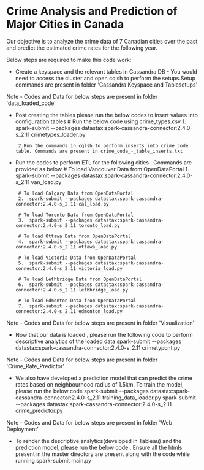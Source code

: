 # Crime Analysis and Prediction of Major Cities in Canada

Our objective is to analyze the crime data of 7 Canadian cities over the past and predict  the  estimated  crime rates  for  the  following year. 

Below steps are required to make this code work:

*  Create a keyspace and the relevant tables in Cassandra DB - You would need to access the cluster and open cqlsh to perform the setups.Setup commands are present in folder 'Cassandra Keyspace and Tablesetups'

Note - Codes and Data for below steps are present in folder 'data_loaded_code'
*  Post creating the tables please run the below codes to insert values into configuration tables
        # Run the below code using crime_types.csv
        1. spark-submit --packages datastax:spark-cassandra-connector:2.4.0-s_2.11 crimetypes_loader.py
        
        2.Run the commands in cqlsh to perform inserts into crime_code table. Commands are present in crime_code_-_table_inserts.txt
            

*  Run the codes to perform ETL for the following cities . Commands are provided as below
        # To load Vancouver Data from OpenDataPortal
        1.  spark-submit --packages datastax:spark-cassandra-connector:2.4.0-s_2.11 van_load.py
        
        # To load Calgary Data from OpenDataPortal
        2.  spark-submit --packages datastax:spark-cassandra-connector:2.4.0-s_2.11 cal_load.py
        
        # To load Toronto Data from OpenDataPortal
        3.  spark-submit --packages datastax:spark-cassandra-connector:2.4.0-s_2.11 toronto_load.py  
        
        # To load Ottawa Data from OpenDataPortal
        4.  spark-submit --packages datastax:spark-cassandra-connector:2.4.0-s_2.11 ottawa_load.py
        
        # To load Victoria Data from OpenDataPortal
        5.  spark-submit --packages datastax:spark-cassandra-connector:2.4.0-s_2.11 victoria_load.py
        
        # To load Lethbridge Data from OpenDataPortal
        6.  spark-submit --packages datastax:spark-cassandra-connector:2.4.0-s_2.11 lethbridge_load.py 
        
        # To load Edmonton Data from OpenDataPortal
        7.  spark-submit --packages datastax:spark-cassandra-connector:2.4.0-s_2.11 edmonton_load.py

Note - Codes and Data for below steps are present in folder 'Visualization'
*  Now that our data is loaded , please run the following code to perform descriptive analytics of the loaded data
        spark-submit --packages datastax:spark-cassandra-connector:2.4.0-s_2.11 crimetypcnt.py

Note - Codes and Data for below steps are present in folder 'Crime_Rate_Predictor'
* We also have developed a prediction model that can predict the crime rates based on neighbourhood radius of 1.5km. To train the model, please run the below code
        spark-submit --packages datastax:spark-cassandra-connector:2.4.0-s_2.11 training_data_loader.py
        spark-submit --packages datastax:spark-cassandra-connector:2.4.0-s_2.11 crime_predictor.py

Note - Codes and Data for below steps are present in folder 'Web Deployment'
* To render the descriptive analytics(developed in Tableau) and the prediction model, please run the below code . Ensure all the htmls present in the master directory are present along with the code while running
        spark-submit main.py
